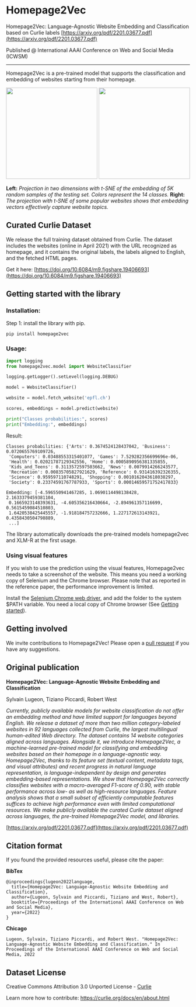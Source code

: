 # Homepage2Vec

Homepage2Vec: Language-Agnostic Website Embedding and Classification based on Curlie labels
[https://arxiv.org/pdf/2201.03677.pdf](https://arxiv.org/pdf/2201.03677.pdf)

Published @ International AAAI Conference on Web and Social Media (ICWSM)

---

Homepage2Vec is a pre-trained model that supports the classification and embedding of websites starting from their homepage.

<p float="left">
  <img src="images/embedding_tsne.png" width="250" />
  <img src="images/domain_names_tsne.png" width="250" /> 
</p>

**Left:** _Projection in two dimensions with t-SNE of the embedding of 5K random samples of the testing set. Colors represent the 14 classes._ **Right:** _The projection with t-SNE of some popular websites shows that embedding vectors effectively capture website topics._

## Curated Curlie Dataset

We release the full training dataset obtained from Curlie. The dataset includes the websites (online in April 2021) with the URL recognized as homepage, and it contains the original labels, the labels aligned to English, and the fetched HTML pages.

Get it here: [https://doi.org/10.6084/m9.figshare.19406693](https://doi.org/10.6084/m9.figshare.19406693)


## Getting started with the library


### Installation:

Step 1: install the library with pip.
```
pip install homepage2vec
```

[//]: # ()
[//]: # ([Optional] Step 2: Install the [Selenium Chrome web driver]&#40;https://chromedriver.chromium.org/downloads&#41;, and add the folder to the system $PATH variable.)

[//]: # ()
[//]: # (Please note that you need a local copy of Chrome browser &#40;See [Getting started]&#40;https://chromedriver.chromium.org/getting-started&#41;&#41;.)

### Usage:

```python
import logging
from homepage2vec.model import WebsiteClassifier

logging.getLogger().setLevel(logging.DEBUG)

model = WebsiteClassifier()

website = model.fetch_website('epfl.ch')

scores, embeddings = model.predict(website)

print("Classes probabilities:", scores)
print("Embedding:", embeddings)
```
Result:
```
Classes probabilities: {'Arts': 0.3674524128437042, 'Business': 0.0720655769109726,
 'Computers': 0.03488553315401077, 'Games': 7.529282356699696e-06, 
 'Health': 0.02021787129342556, 'Home': 0.0005890956381335855, 
 'Kids_and_Teens': 0.3113572597503662, 'News': 0.0079914266243577, 
 'Recreation': 0.00835705827921629, 'Reference': 0.931416392326355, 
 'Science': 0.959597110748291, 'Shopping': 0.0010162043618038297, 
 'Society': 0.23374591767787933, 'Sports': 0.00014659571752417833}
 
Embedding: [-4.596550941467285, 1.0690114498138428, 2.1633379459381104,
 0.1665923148393631, -4.605356216430664, -2.894961357116699, 0.5615459084510803, 
 1.6420538425445557, -1.918184757232666, 1.227172613143921, 0.4358430504798889, 
 ...]
```

The library automatically downloads the pre-trained models homepage2vec and XLM-R at the first usage.

### Using visual features

If you wish to use the prediction using the visual features, Homepage2vec needs to take a screenshot of the website. This means you need a working copy of Selenium and the Chrome browser. Please note that as reported in the reference paper, the performance improvement is limited.

Install the [Selenium Chrome web driver](https://chromedriver.chromium.org/downloads), and add the folder to the system $PATH variable. You need a local copy of Chrome browser (See [Getting started](https://chromedriver.chromium.org/getting-started)).


## Getting involved

We invite contributions to Homepage2Vec! Please open a [pull request](https://github.com/epfl-dlab/homepage2vec/pulls) if you have any suggestions.


## Original publication

**Homepage2Vec: Language-Agnostic Website Embedding and Classification**

Sylvain Lugeon, Tiziano Piccardi, Robert West

_Currently, publicly available models for website classification do not offer an embedding method and have limited support for languages beyond English. We release a dataset of more than two million category-labeled websites in 92 languages collected from Curlie, the largest multilingual human-edited Web directory. The dataset contains 14 website categories aligned across languages. Alongside it, we introduce Homepage2Vec, a machine-learned pre-trained model for classifying and embedding websites based on their homepage in a language-agnostic way. Homepage2Vec, thanks to its feature set (textual content, metadata tags, and visual attributes) and recent progress in natural language representation, is language-independent by design and generates embedding-based representations. We show that Homepage2Vec correctly classifies websites with a macro-averaged F1-score of 0.90, with stable performance across low- as well as high-resource languages. Feature analysis shows that a small subset of efficiently computable features suffices to achieve high performance even with limited computational resources. We make publicly available the curated Curlie dataset aligned across languages, the pre-trained Homepage2Vec model, and libraries._

[https://arxiv.org/pdf/2201.03677.pdf](https://arxiv.org/pdf/2201.03677.pdf)


## Citation format

If you found the provided resources useful, please cite the paper:

**BibTex**
```
@inproceedings{lugeon2022language,
  title={Homepage2Vec: Language-Agnostic Website Embedding and Classification},
  author={Lugeon, Sylvain and Piccardi, Tiziano and West, Robert},
  booktitle={Proceedings of the International AAAI Conference on Web and Social Media},
  year={2022}
}
```

**Chicago**
```
Lugeon, Sylvain, Tiziano Piccardi, and Robert West. "Homepage2Vec: Language-Agnostic Website Embedding and Classification." In Proceedings of the International AAAI Conference on Web and Social Media, 2022
```

## Dataset License

Creative Commons Attribution 3.0 Unported License - [Curlie](https://curlie.org/docs/en/license.html)

Learn more how to contribute: https://curlie.org/docs/en/about.html

